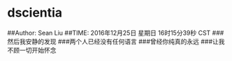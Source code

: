 # dscientia
##Author: Sean Liu
##TIME: 2016年12月25日 星期日 16时15分39秒 CST
###然后我安静的发现
###两个人已经没有任何语言
###曾经你纯真的永远
###让我不顾一切开始怀念

